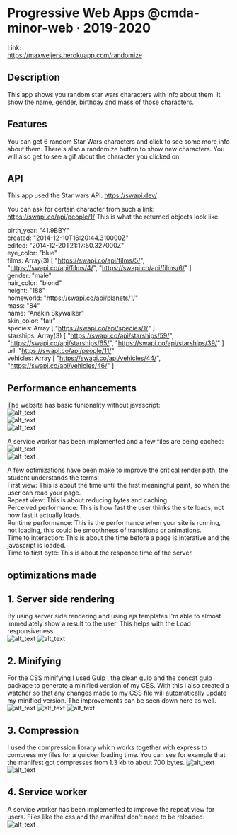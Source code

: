 # Progressive Web Apps @cmda-minor-web · 2019-2020

Link:  
https://maxweijers.herokuapp.com/randomize


<!-- Add a link to your live demo in Github Pages 🌐-->
## Description
This app shows you random star wars characters with info about them. It show the name, gender, birthday and mass of those characters. 

## Features
You can get 6 random Star Wars characters and click to see some more info about them. There's also a randomize button to show new characters. 
You will also get to see a gif about the character you clicked on. 

## API
This app used the Star wars API.
https://swapi.dev/

You can ask for certain character from such a link: 
https://swapi.co/api/people/1/
This is what the returned objects look like:

​​birth_year: "41.9BBY"  
​​​created: "2014-12-10T16:20:44.310000Z"  
​​​edited: "2014-12-20T21:17:50.327000Z"  
​​eye_color: "blue"  
​films: Array(3) [ "https://swapi.co/api/films/5/", "https://swapi.co/api/films/4/", "https://swapi.co/api/films/6/" ]  
gender: "male"  
hair_color: "blond"  
height: "188"  
homeworld: "https://swapi.co/api/planets/1/"  
mass: "84"  
name: "Anakin Skywalker"  
skin_color: "fair"  
species: Array [ "https://swapi.co/api/species/1/" ]  
starships: Array(3) [ "https://swapi.co/api/starships/59/", "https://swapi.co/api/starships/65/", "https://swapi.co/api/starships/39/" ]  
url: "https://swapi.co/api/people/11/"  
vehicles: Array [ "https://swapi.co/api/vehicles/44/", "https://swapi.co/api/vehicles/46/" ]

## Performance enhancements

The website has basic funionality without javascript:  
![alt_text](https://github.com/mordock/progressive-web-apps-1920/blob/master/course/schoolstuff/javascript_block001.png)  
![alt_text](https://github.com/mordock/progressive-web-apps-1920/blob/master/course/schoolstuff/javascript_block002.png)  
![alt_text](https://github.com/mordock/progressive-web-apps-1920/blob/master/course/schoolstuff/javascript_block003.png)  

A service worker has been implemented and a few files are being cached:
![alt_text](https://github.com/mordock/progressive-web-apps-1920/blob/master/course/schoolstuff/serviceworker001.png)  
![alt_text](https://github.com/mordock/progressive-web-apps-1920/blob/master/course/schoolstuff/serviceworker002.png)  

A few optimizations have been make to improve the critical render path, the student understands the terms:  
First view: This is about the time until the first meaningful paint, so when the user can read your page.  
Repeat view: This is about reducing bytes and caching.  
Perceived performance: This is how fast the user thinks the site loads, not how fast it actually loads.  
Runtime performance:  This is the performance when your site is running, not loading, this could be smoothness of transitions or animations.  
Time to interaction: This is about the time before a page is interative and the javascript is loaded.  
Time to first byte: This is about the responce time of the server.  

## optimizations made

## 1. Server side rendering
By using server side rendering and using ejs templates I'm able to almost immediately show a result to the user. This helps with the Load responsiveness.  
![alt_text](https://github.com/mordock/progressive-web-apps-1920/blob/master/course/schoolstuff/Server001.png)
![alt_text](https://github.com/mordock/progressive-web-apps-1920/blob/master/course/schoolstuff/Server002.png)

## 2. Minifying  
For the CSS minifying I used Gulp , the clean gulp and the concat gulp package to generate a minified version of my CSS. With this I also created a watcher so that any changes made to my CSS file will automatically update my minified version. The improvements can be seen down here as well.  
![alt_text](https://github.com/mordock/progressive-web-apps-1920/blob/master/course/schoolstuff/watcher.png)
![alt_text](https://github.com/mordock/progressive-web-apps-1920/blob/master/course/schoolstuff/minify002.png)
![alt_text](https://github.com/mordock/progressive-web-apps-1920/blob/master/course/schoolstuff/minify001.png)

## 3. Compression  
I used the compression library which works together with express to compress my files for a quicker loading time. You can see for example that the manifest got compresses from 1.3 kb to about 700 bytes.
![alt_text](https://github.com/mordock/progressive-web-apps-1920/blob/master/course/schoolstuff/compress001.png)
![alt_text](https://github.com/mordock/progressive-web-apps-1920/blob/master/course/schoolstuff/compress002.png)

## 4. Service worker  
A service worker has been implemented to improve the repeat view for users. Files like the css and the manifest don't need to be reloaded. 
![alt_text](https://github.com/mordock/progressive-web-apps-1920/blob/master/course/schoolstuff/service001.png)


<!-- Add a nice image here at the end of the week, showing off your shiny frontend 📸 -->

<!-- Maybe a table of contents here? 📚 -->

<!-- How about a section that describes how to install this project? 🤓 -->

<!-- ...but how does one use this project? What are its features 🤔 -->

<!-- Maybe a checklist of done stuff and stuff still on your wishlist? ✅ -->

<!-- How about a license here? 📜 (or is it a licence?) 🤷 -->
